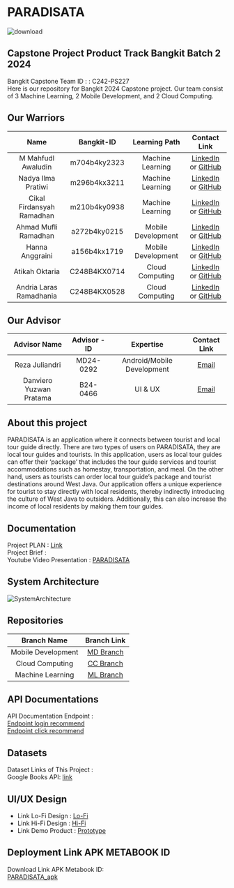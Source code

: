 # PARADISATA
![download]()
## Capstone Project Product Track Bangkit Batch 2 2024

Bangkit Capstone Team ID : : C242-PS227	<br>
Here is our repository for Bangkit 2024 Capstone project. Our team consist of 3 Machine Learning, 2 Mobile Development, and 2 Cloud Computing.

## Our Warriors

|              Name              | Bangkit-ID |   Learning Path    |                                                       Contact Link                                                       |
| :----------------------------: | :--------: | :----------------: | :----------------------------------------------------------------------------------------------------------------------: |
| M Mahfudl Awaludin | m704b4ky2323 |  Machine Learning  |            [LinkedIn](https://www.linkedin.com/in/mahfudlawaludin26) or [GitHub](https://github.com/M-Mahfudl-Awaludin)             |
| Nadya Ilma Pratiwi | m296b4kx3211 |  Machine Learning  |                [LinkedIn](https://www.linkedin.com/in/nadyailmaa/) or [GitHub](https://github.com/naddyaaa)                |
| Cikal Firdansyah Ramadhan | m210b4ky0938 |  Machine Learning  |                [LinkedIn](https://www.linkedin.com/in/cikalfirdansyah/) or [GitHub](https://github.com/cikalfirdansyah)                |
| Ahmad Mufli Ramadhan | a272b4ky0215 | Mobile Development |              [LinkedIn](https://www.linkedin.com/in/ahmad-mufli-ramadhan-7a9767282/) or [GitHub](http://github.com/acoramadan)               |
| Hanna Anggraini | a156b4kx1719 | Mobile Development |    [LinkedIn](http://www.linkedin.com/in/hanna-anggraini-2706b723b) or [GitHub](https://github.com/HannaAnggraini06/)     |
| Atikah Oktaria | C248B4KX0714 |  Cloud Computing   | [LinkedIn](https://www.linkedin.com/in/atikahoktaria) or [GitHub](https://github.com/AtikahOktaria) |
| Andria Laras Ramadhania | C248B4KX0528 |  Cloud Computing   |        [LinkedIn](https://www.linkedin.com/in/andria-laras-ramadhania) or [GitHub](https://github.com/AndriaLarasRamadhania)        |

## Our Advisor 
|              Advisor Name              | Advisor -ID |   Expertise    |                                                       Contact Link                                                       |
| :----------------------------: | :--------: | :----------------: | :----------------------------------------------------------------------------------------------------------------------: |
| Reza Juliandri | MD24-0292 |  Android/Mobile Development  |            [Email](reza@bangkit.academy)             |
| Danviero Yuzwan Pratama | B24-0466 |  UI & UX  |                [Email](danviero.pratama@gojek.com)              |

## About this project
PARADISATA is an application where it connects between tourist and local tour guide directly. There are two types of users on PARADISATA, they are local tour guides and tourists. In this application, users as local tour guides can offer their ‘package’ that includes the tour guide services and tourist accommodations such as homestay, transportation, and meal. On the other hand, users as tourists can order local tour guide’s package and tourist destinations around West Java. Our application offers a unique experience for tourist to stay directly with local residents, thereby indirectly introducing the culture of West Java to outsiders. Additionally, this can also increase the income of local residents by making them tour guides.

    

## Documentation
Project PLAN : [Link](https://docs.google.com/document/d/1q2nANjmLzhoAzdBLmhAOVAJ4lEluzO-7y3deEiD3Mps/edit?usp=sharing) <br>
Project Brief : <br>
Youtube Video Presentation : [PARADISATA]()

## System Architecture

![SystemArchitecture]()

## Repositories

|    Branch Name     |                                      Branch Link                                         |
| :----------------: | :--------------------------------------------------------------------------------------: |
| Mobile Development | [MD Branch](https://github.com/acoramadan/Paradisata/tree/MD) |
|  Cloud Computing   | [CC Branch](https://github.com/acoramadan/Paradisata/tree/CC)      |
|  Machine Learning  | [ML Branch](https://github.com/acoramadan/Paradisata/tree/ML)       |

## API Documentations

API Documentation Endpoint : <br>
[Endpoint login recommend]()<br>
[Endpoint click recommend]()

## Datasets

Dataset Links of This Project :<br>
Google Books API: [link]()


## UI/UX Design

- Link Lo-Fi Design : [Lo-Fi]()
- Link Hi-Fi Design : [Hi-Fi]()
- Link Demo Product : [Prototype]()

## Deployment Link APK METABOOK ID

Download Link APK Metabook ID:<br>[PARADISATA_apk]()
